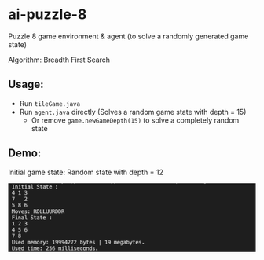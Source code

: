 # ai-puzzle-8
Puzzle 8 game environment &amp; agent (to solve a randomly generated game state)

Algorithm: Breadth First Search

## Usage:
- Run `tileGame.java`
- Run `agent.java` directly (Solves a random game state with depth = 15)
  - Or remove `game.newGameDepth(15)` to solve a completely random state

## Demo:
Initial game state: Random state with depth = 12

![Demo image](./demo_image.png)
